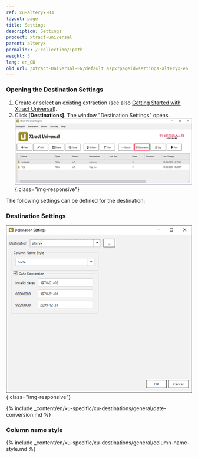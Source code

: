 ```yaml
---
ref: xu-alteryx-03
layout: page
title: Settings
description: Settings
product: xtract-universal
parent: alteryx
permalink: /:collection/:path
weight: 3
lang: en_GB
old_url: /Xtract-Universal-EN/default.aspx?pageid=settings-alteryx-en
---
```


### Opening the Destination Settings
1. Create or select an existing extraction (see also [Getting Started with Xtract Universal](../../getting-started-xu/define-a-table-extraction)).
2. Click **[Destinations]**. The window "Destination Settings" opens.
![Destination-settings](/img/content/xu/xu_designer_destination.png){:class="img-responsive"}

The following settings can be defined for the destination:  

### Destination Settings

![alteryx-configuration](/img/content/alteryx-configuration.PNG){:class="img-responsive"}

{% include _content/en/xu-specific/xu-destinations/general/date-conversion.md %}

### Column name style
{% include _content/en/xu-specific/xu-destinations/general/column-name-style.md %}